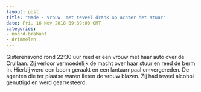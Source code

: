 ```yaml
---
layout: post
title: "Made - Vrouw  met teveel drank op achter het stuur"
date: Fri, 16 Nov 2018 09:39:00 GMT
categories: 
- noord-brabant 
- drimmelen 
---
```


Gisterenavond rond 22:30 uur reed er een vrouw met haar auto over de Crullaan. Zij verloor vermoedelijk de macht over haar stuur en reed de berm in. Hierbij werd een boom geraakt en een lantaarnpaal omvergereden. De agenten die ter plaatse waren lieten de vrouw blazen. Zij had teveel alcohol genuttigd en werd gearresteerd.
